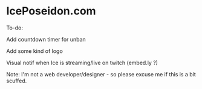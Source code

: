 # IcePoseidon.com

To-do:

Add countdown timer for unban

Add some kind of logo

Visual notif when Ice is streaming/live on twitch (embed.ly ?)




Note: I'm not a web developer/designer - so please excuse me if this is a bit scuffed.
